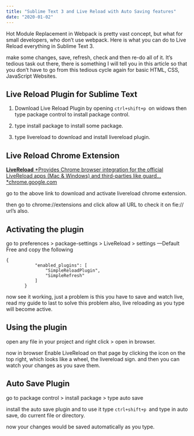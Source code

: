 ```yaml
---
title: "Sublime Text 3 and Live Reload with Auto Saving features"
date: "2020-01-02"
---
```



Hot Module Replacement in Webpack is pretty vast concept, but what for small developers, who don’t use webpack. Here is what you can do to Live Reload everything in Sublime Text 3.

make some changes, save, refresh, check and then re-do all of it. It’s tedious task out there, there is something I will tell you in this article so that you don’t have to go from this tedious cycle again for basic HTML, CSS, JavaScript Websites.

## Live Reload Plugin for Sublime Text

1. Download Live Reload Plugin by opening `ctrl+shift+p `on widows then type package control to install package control.

1. type install package to install some package.

1. type livereload to download and install livereload plugin.

## Live Reload Chrome Extension
[**LiveReload**
*Provides Chrome browser integration for the official LiveReload apps (Mac & Windows) and third-parties like guard…*chrome.google.com](https://chrome.google.com/webstore/detail/livereload/jnihajbhpnppcggbcgedagnkighmdlei)

go to the above link to download and activate livereload chrome extension.

then go to chrome://extensions and click allow all URL to check it on fie:// url’s also.

## Activating the plugin

go to preferences &gt; package-settings &gt; LiveReload &gt; settings —Default Free and copy the following

```
{ 
           "enabled_plugins": [ 
               "SimpleReloadPlugin", 
               "SimpleRefresh" 
           ]
       }
```


now see it working, just a problem is this you have to save and watch live, read my guide to last to solve this problem also, live reloading as you type will become active.

## Using the plugin

open any file in your project and right click &gt; open in browser.

now in browser Enable LiveReload on that page by clicking the icon on the top right, which looks like a wheel, the livereload sign. and then you can watch your changes as you save them.

## Auto Save Plugin

go to package control &gt; install package &gt; type auto save

install the auto save plugin and to use it type `ctrl+shift+p `and type in auto save, do current file or directory.

now your changes would be saved automatically as you type.